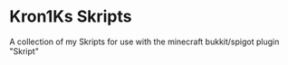 # Kron1Ks Skripts
A collection of my Skripts for use with the minecraft bukkit/spigot plugin "Skript"
